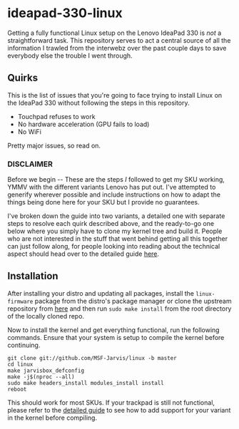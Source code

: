 # ideapad-330-linux

Getting a fully functional Linux setup on the Lenovo IdeaPad 330 is _not_ a straightforward task. This repository serves to act a central source of all the information I trawled from the interwebz over the past couple days to save everybody else the trouble I went through.

## Quirks

This is the list of issues that you're going to face trying to install Linux on the IdeaPad 330 without following the steps in this repository.

- Touchpad refuses to work
- No hardware acceleration (GPU fails to load)
- No WiFi

Pretty major issues, so read on.


### DISCLAIMER

Before we begin -- These are the steps _I_ followed to get my SKU working, YMMV with the different variants Lenovo has put out. I've attempted to generify wherever possible and include instructions on how to adapt the things being done here for your SKU but I provide no guarantees.


I've broken down the guide into two variants, a detailed one with separate steps to resolve each quirk described above, and the ready-to-go one below where you simply have to clone my kernel tree and build it. People who are not interested in the stuff that went behind getting all this together can just follow along, for people looking into reading about the technical aspect should head over to the detailed guide [here](DETAILED_GUIDE.md).


## Installation

After installing your distro and updating all packages, install the `linux-firmware` package from the distro's package manager or clone the upstream repository from [here](https://kernel.googlesource.com/pub/scm/linux/kernel/git/firmware/linux-firmware) and then run `sudo make install` from the root directory of the locally cloned repo.


Now to install the kernel and get everything functional, run the following commands. Ensure that your system is setup to compile the kernel before continuing.

```shell
git clone git://github.com/MSF-Jarvis/linux -b master
cd linux
make jarvisbox_defconfig
make -j$(nproc --all)
sudo make headers_install modules_install install
reboot
```

This should work for most SKUs. If your trackpad is still not functional, please refer to the [detailed guide](DETAILED_GUIDE.md) to see how to add support for your variant in the kernel before compiling.